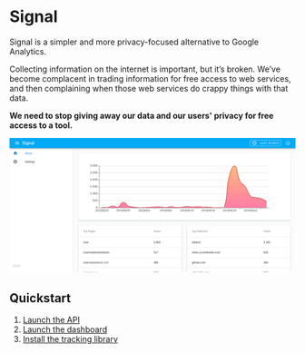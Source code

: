 # Signal

Signal is a simpler and more privacy-focused alternative to Google Analytics.

Collecting information on the internet is important, but it’s broken. We’ve become complacent in
trading information for free access to web services, and then complaining when those web services do
crappy things with that data.

**We need to stop giving away our data and our users' privacy for free access to a tool.**

![Screenshot](imgs/screenshot.png)


## Quickstart

1. [Launch the API](api)
2. [Launch the dashboard](www)
3. [Install the tracking library](web)

